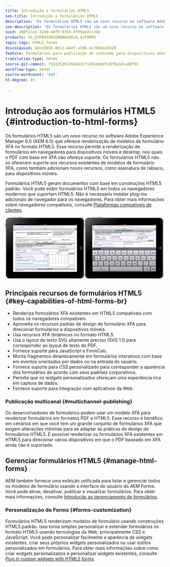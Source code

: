 ```yaml
---
title: Introdução a formulários HTML5
seo-title: Introdução a formulários HTML5
description: 'Os formulários HTML5 são um novo recurso no software Adobe Experience Manager 6.0 (AEM 6.0) que oferece renderização de modelos de formulário XFA no formato HTML5. '
seo-description: 'Os formulários HTML5 são um novo recurso no software Adobe Experience Manager 6.0 (AEM 6.0) que oferece renderização de modelos de formulário XFA no formato HTML5. '
uuid: a68f1ca1-32dd-48f9-9359-8f09abd1c3de
products: SG_EXPERIENCEMANAGER/6.4/FORMS
topic-tags: hTML5_forms
discoiquuid: b8cd2656-8bc2-4bd7-a3d6-dc76b0a2d429
feature: Formulários para publicação de conteúdo para dispositivos móveis
translation-type: tm+mt
source-git-commit: 75312539136bb53cf1db1de03fc0f9a1dca49791
workflow-type: tm+mt
source-wordcount: '442'
ht-degree: 4%

---
```



# Introdução aos formulários HTML5 {#introduction-to-html-forms}

Os formulários HTML5 são um novo recurso no software Adobe Experience Manager 6.0 (AEM 6.0) que oferece renderização de modelos de formulário XFA no formato HTML5. Esse recurso permite a renderização de formulários em navegadores para dispositivos móveis e desktop, nos quais o PDF com base em XFA não ofereça suporte. Os formulários HTML5 não só oferecem suporte aos recursos existentes de modelos de formulário XFA, como também adicionam novos recursos, como assinatura de rabisco, para dispositivos móveis.

Formulários HTML5 geram documentos com base em construções HTML5 padrão. Você pode exibir formulários HTML5 em todos os navegadores modernos que suportam HTML5. Não é necessário instalar plug-ins adicionais de navegador para os navegadores. Para obter mais informações sobre navegadores compatíveis, consulte [Plataformas compatíveis de clientes](https://adobe.com/go/learn_aemforms_supportedplatforms_63).

![](do-not-localize/mobile_form_on_an_ipad_date_14.png)

## Principais recursos de formulários HTML5 {#key-capabilities-of-html-forms-br}

* Renderiza formulários XFA existentes em HTML5 compatíveis com todos os navegadores compatíveis.
* Aproveita os recursos padrão de design de formulário XFA para direcionar formulários a dispositivos móveis.
* Usa recursos XFA dinâmicos no formato HTML5.
* Usa o layout de texto SVG altamente preciso (SVG 1.1) para corresponder ao layout de texto do PDF.
* Fornece suporte para JavaScript e FormCalc.
* Monta fragmentos dinamicamente em formulários interativos com base em eventos orientados por dados ou na entrada do usuário.
* Fornece suporte para CSS personalizado para corresponder a aparência dos formulários de acordo com seus padrões corporativos.
* Permite que os widgets personalizados ofereçam uma experiência rica em captura de dados.
* Fornece suporte para integração com aplicativos da Web.

### Publicação multicanal {#multichannel-publishing}

Os desenvolvedores de formulários podem usar um modelo XFA para renderizar formulários em formatos PDF e HTML5. Esse recurso é benéfico em cenários em que você tem um grande conjunto de formulários XFA que exigem alterações mínimas para se adaptar às práticas de design de formulários HTML5. É possível renderizar os formulários XFA existentes em HTML5 para direcionar vários dispositivos em que o PDF baseado em XFA ainda não é suportado.

## Gerenciar formulários HTML5 {#manage-html-forms}

AEM também fornece uma exibição unificada para listar e gerenciar todos os modelos de formulário usando a interface do usuário do AEM Forms. Você pode ativar, desativar, publicar e visualizar formulários. Para obter mais informações, consulte [Introdução ao gerenciamento de formulários](/help/forms/using/introduction-managing-forms.md).

### Personalização do Forms {#forms-customization}

Formulários HTML5 renderizam modelos de formulário usando construções HTML5 padrão. Isso torna simples personalizar e estender formulários no formato HTML5 usando tecnologias da Web, principalmente CSS e JavaScript. Você pode personalizar facilmente a aparência de widgets existentes, criar seus próprios widgets personalizados ou usar estilos personalizados em formulários. Para obter mais informações sobre como criar widgets personalizados e personalizar widgets existentes, consulte [Plug in custom widgets with HTML5 forms](/help/forms/using/custom-widgets.md).
